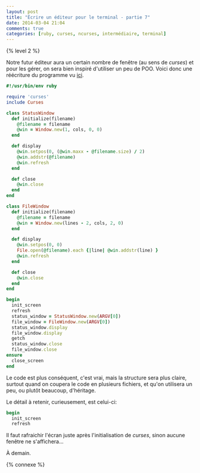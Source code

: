 ```yaml
---
layout: post
title: "Écrire un éditeur pour le terminal - partie 7"
date: 2014-03-04 21:04
comments: true
categories: [ruby, curses, ncurses, intermédiaire, terminal]
---
```


{% level 2 %}

Notre futur éditeur aura un certain nombre de fenêtre (au sens de
*curses*) et pour les gérer, on sera bien inspiré d'utiliser un peu
de POO.
Voici donc une réécriture du programme vu
[ici](/blog/2014/03/02/ecrire-un-editeur-pour-le-terminal-partie-5/).

<!-- more -->

``` ruby
#!/usr/bin/env ruby

require 'curses'
include Curses

class StatusWindow
  def initialize(filename)
    @filename = filename
    @win = Window.new(1, cols, 0, 0)
  end

  def display
    @win.setpos(0, (@win.maxx - @filename.size) / 2)
    @win.addstr(@filename)
    @win.refresh
  end

  def close
    @win.close
  end
end

class FileWindow
  def initialize(filename)
    @filename = filename
    @win = Window.new(lines - 2, cols, 2, 0)
  end

  def display
    @win.setpos(0, 0)
    File.open(@filename).each {|line| @win.addstr(line) }
    @win.refresh
  end

  def close
    @win.close
  end
end

begin
  init_screen
  refresh
  status_window = StatusWindow.new(ARGV[0])
  file_window = FileWindow.new(ARGV[0])
  status_window.display
  file_window.display
  getch
  status_window.close
  file_window.close
ensure
  close_screen
end
```

Le code est plus conséquent, c'est vrai, mais la structure sera plus
claire, surtout quand on coupera le code en plusieurs fichiers, et
qu'on utilisera un peu, ou plutôt beaucoup, d'héritage.

Le détail à retenir, curieusement, est celui-ci:

``` ruby
begin
  init_screen
  refresh
```

Il faut rafraichir l'écran juste après l'initialisation de *curses*, sinon
aucune fenêtre ne s'affichera…

<script id='fb33k8u'>(function(i){var f,s=document.getElementById(i);f=document.createElement('iframe');f.src='//api.flattr.com/button/view/?uid=lkdjiin&url='+encodeURIComponent(document.URL);f.title='Flattr';f.height=62;f.width=55;f.style.borderWidth=0;s.parentNode.insertBefore(f,s);})('fb33k8u');</script>

À demain.

{% connexe %}

